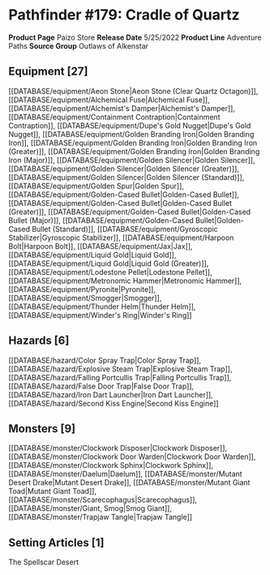 ﻿---
id: '122'
name: Pathfinder 179. Cradle of Quartz
rarity: Common
rus_type_level: null
source: null
trait: null
type: Source

---
# Pathfinder #179: Cradle of Quartz

**Product Page** Paizo Store
**Release Date** 5/25/2022
**Product Line** Adventure Paths
**Source Group** Outlaws of Alkenstar

## Equipment [27]

[[DATABASE/equipment/Aeon Stone|Aeon Stone (Clear Quartz Octagon)]], [[DATABASE/equipment/Alchemical Fuse|Alchemical Fuse]], [[DATABASE/equipment/Alchemist's Damper|Alchemist's Damper]], [[DATABASE/equipment/Containment Contraption|Containment Contraption]], [[DATABASE/equipment/Dupe's Gold Nugget|Dupe's Gold Nugget]], [[DATABASE/equipment/Golden Branding Iron|Golden Branding Iron]], [[DATABASE/equipment/Golden Branding Iron|Golden Branding Iron (Greater)]], [[DATABASE/equipment/Golden Branding Iron|Golden Branding Iron (Major)]], [[DATABASE/equipment/Golden Silencer|Golden Silencer]], [[DATABASE/equipment/Golden Silencer|Golden Silencer (Greater)]], [[DATABASE/equipment/Golden Silencer|Golden Silencer (Standard)]], [[DATABASE/equipment/Golden Spur|Golden Spur]], [[DATABASE/equipment/Golden-Cased Bullet|Golden-Cased Bullet]], [[DATABASE/equipment/Golden-Cased Bullet|Golden-Cased Bullet (Greater)]], [[DATABASE/equipment/Golden-Cased Bullet|Golden-Cased Bullet (Major)]], [[DATABASE/equipment/Golden-Cased Bullet|Golden-Cased Bullet (Standard)]], [[DATABASE/equipment/Gyroscopic Stabilizer|Gyroscopic Stabilizer]], [[DATABASE/equipment/Harpoon Bolt|Harpoon Bolt]], [[DATABASE/equipment/Jax|Jax]], [[DATABASE/equipment/Liquid Gold|Liquid Gold]], [[DATABASE/equipment/Liquid Gold|Liquid Gold (Greater)]], [[DATABASE/equipment/Lodestone Pellet|Lodestone Pellet]], [[DATABASE/equipment/Metronomic Hammer|Metronomic Hammer]], [[DATABASE/equipment/Pyronite|Pyronite]], [[DATABASE/equipment/Smogger|Smogger]], [[DATABASE/equipment/Thunder Helm|Thunder Helm]], [[DATABASE/equipment/Winder's Ring|Winder's Ring]]

## Hazards [6]

[[DATABASE/hazard/Color Spray Trap|Color Spray Trap]], [[DATABASE/hazard/Explosive Steam Trap|Explosive Steam Trap]], [[DATABASE/hazard/Falling Portcullis Trap|Falling Portcullis Trap]], [[DATABASE/hazard/False Door Trap|False Door Trap]], [[DATABASE/hazard/Iron Dart Launcher|Iron Dart Launcher]], [[DATABASE/hazard/Second Kiss Engine|Second Kiss Engine]]

## Monsters [9]

[[DATABASE/monster/Clockwork Disposer|Clockwork Disposer]], [[DATABASE/monster/Clockwork Door Warden|Clockwork Door Warden]], [[DATABASE/monster/Clockwork Sphinx|Clockwork Sphinx]], [[DATABASE/monster/Daelum|Daelum]], [[DATABASE/monster/Mutant Desert Drake|Mutant Desert Drake]], [[DATABASE/monster/Mutant Giant Toad|Mutant Giant Toad]], [[DATABASE/monster/Scarecophagus|Scarecophagus]], [[DATABASE/monster/Giant, Smog|Smog Giant]], [[DATABASE/monster/Trapjaw Tangle|Trapjaw Tangle]]

## Setting Articles [1]

The Spellscar Desert